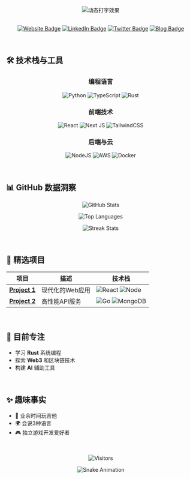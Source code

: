 <div align="center">
  <img src="https://readme-typing-svg.demolab.com?font=Fira+Code&weight=600&size=26&duration=4000&pause=1000&color=58A6FF&center=true&vCenter=true&width=460&height=60&lines=嗨，我是+[你的名字];全栈开发者|技术爱好者;创新+创造者+问题解决者" alt="动态打字效果" />
</div>

<br/>

<div align="center">
  
  [![Website Badge](https://img.shields.io/badge/-Portfolio-FF7139?style=for-the-badge&logo=Google-Chrome&logoColor=white)](https://your-portfolio.com)
  [![LinkedIn Badge](https://img.shields.io/badge/-LinkedIn-0A66C2?style=for-the-badge&logo=LinkedIn&logoColor=white)](https://linkedin.com/in/yourname)
  [![Twitter Badge](https://img.shields.io/badge/-Twitter-1DA1F2?style=for-the-badge&logo=Twitter&logoColor=white)](https://twitter.com/yourhandle)
  [![Blog Badge](https://img.shields.io/badge/-Blog-FF5722?style=for-the-badge&logo=Medium&logoColor=white)](https://your-blog.com)

</div>

<br/>

## 🛠️ 技术栈与工具

<div align="center">
  
  ### 编程语言
  ![Python](https://img.shields.io/badge/python-3670A0?style=for-the-badge&logo=python&logoColor=ffdd54)
  ![TypeScript](https://img.shields.io/badge/typescript-%23007ACC.svg?style=for-the-badge&logo=typescript&logoColor=white)
  ![Rust](https://img.shields.io/badge/rust-%23000000.svg?style=for-the-badge&logo=rust&logoColor=white)
  
  ### 前端技术
  ![React](https://img.shields.io/badge/react-%2320232a.svg?style=for-the-badge&logo=react&logoColor=%2361DAFB)
  ![Next JS](https://img.shields.io/badge/Next-black?style=for-the-badge&logo=next.js&logoColor=white)
  ![TailwindCSS](https://img.shields.io/badge/tailwindcss-%2338B2AC.svg?style=for-the-badge&logo=tailwind-css&logoColor=white)
  
  ### 后端与云
  ![NodeJS](https://img.shields.io/badge/node.js-6DA55F?style=for-the-badge&logo=node.js&logoColor=white)
  ![AWS](https://img.shields.io/badge/AWS-%23FF9900.svg?style=for-the-badge&logo=amazon-aws&logoColor=white)
  ![Docker](https://img.shields.io/badge/docker-%230db7ed.svg?style=for-the-badge&logo=docker&logoColor=white)

</div>

<br/>

## 📊 GitHub 数据洞察

<div align="center">
  
  ![GitHub Stats](https://github-readme-stats.vercel.app/api?username=yourusername&show_icons=true&theme=radical&hide_border=true&bg_color=0d1117)
  
  ![Top Languages](https://github-readme-stats.vercel.app/api/top-langs/?username=yourusername&layout=compact&theme=radical&hide_border=true&bg_color=0d1117)
  
  ![Streak Stats](https://streak-stats.demolab.com/?user=yourusername&theme=radical&hide_border=true&background=0d1117)

</div>

<br/>

## 🚀 精选项目

<div align="center">
  
  | 项目 | 描述 | 技术栈 |
  |------|------|------|
  | **[Project 1](link)** | 现代化的Web应用 | ![React](https://img.shields.io/badge/-React-61DAFB?logo=react&logoColor=black) ![Node](https://img.shields.io/badge/-Node.js-339933?logo=node.js&logoColor=white) |
  | **[Project 2](link)** | 高性能API服务 | ![Go](https://img.shields.io/badge/-Go-00ADD8?logo=go&logoColor=white) ![MongoDB](https://img.shields.io/badge/-MongoDB-47A248?logo=mongodb&logoColor=white) |
  
</div>

<br/>

## 🌱 目前专注

- 学习 **Rust** 系统编程
- 探索 **Web3** 和区块链技术
- 构建 **AI** 辅助工具

<br/>

## ✨ 趣味事实

- 🎸 业余时间玩吉他
- 🌍 会说3种语言
- 🎮 独立游戏开发爱好者

<br/>

<div align="center">
  
  ![Visitors](https://komarev.com/ghpvc/?username=yourusername&label=Profile%20views&color=0e75b6&style=flat)
  
  ![Snake Animation](https://github.com/yourusername/yourusername/blob/output/github-contribution-grid-snake.svg)

</div>
